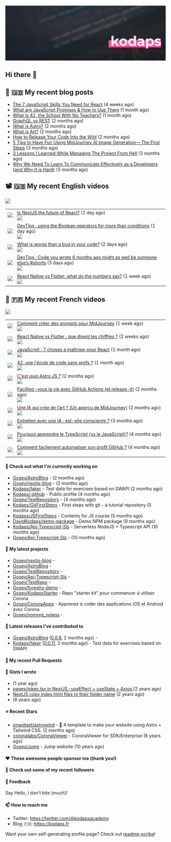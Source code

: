 ![This is an image](images/header.jpg)

## Hi there 👋


## 📜 🇬🇧 My recent blog posts

- [The 7 JavaScript Skills You Need for React](https://javascript.plainenglish.io/the-7-javascript-skills-you-need-for-react-9244169ca80a?source=rss-e68daed69805------2) (4 weeks ago)
- [What are JavaScript Promises &amp; How to Use Them](https://javascript.plainenglish.io/what-are-javascript-promises-how-to-use-them-84fdff5757b9?source=rss-e68daed69805------2) (1 month ago)
- [What is 42, the School With No Teachers?](https://levelup.gitconnected.com/what-is-42-the-school-with-no-teachers-7e4d0f9a80c1?source=rss-e68daed69805------2) (1 month ago)
- [GraphQL vs REST](https://levelup.gitconnected.com/graphql-vs-rest-e918d9e0e271?source=rss-e68daed69805------2) (2 months ago)
- [What is Astro?](https://javascript.plainenglish.io/what-is-astro-aa3369d5a7f4?source=rss-e68daed69805------2) (2 months ago)
- [What is Art?](https://gosev.medium.com/what-is-art-2dce12548091?source=rss-e68daed69805------2) (2 months ago)
- [How to Release Your Code Into the Wild](https://levelup.gitconnected.com/how-to-release-your-code-into-the-wild-dd144218cb9b?source=rss-e68daed69805------2) (2 months ago)
- [5 Tips to Have Fun Using MidJourney AI Image Generation — The First Steps](https://gosev.medium.com/5-tips-to-have-fun-using-midjourney-ai-image-generation-the-first-steps-81cf44a53931?source=rss-e68daed69805------2) (3 months ago)
- [3 Lessons I Learned While Managing The Project From Hell](https://medium.com/illumination/3-lessons-i-learned-while-managing-the-project-from-hell-e31196db2d5f?source=rss-e68daed69805------2) (3 months ago)
- [Why We Need To Learn To Communicate Effectively as a Developers (and Why It is Hard)](https://gosev.medium.com/why-we-need-to-learn-to-communicate-effectively-as-a-developers-and-why-it-is-hard-756871cd1b88?source=rss-e68daed69805------2) (3 months ago)

## 📽 🇬🇧 My recent English videos
<img src="https://img.shields.io/youtube/channel/subscribers/UC2DOovF-OjIQ6nHClUyLKKQ?style=for-the-badge"></img>
<table>

<tr>
<td><img src="https://img.youtube.com/vi/cdZV8Nd8PVY/default.jpg"></img></td>
<td>
<a href="https://www.youtube.com/watch?v=cdZV8Nd8PVY">Is NextJS the future of React?</a> (1 day ago) <br/>
<img src="https://img.shields.io/youtube/views/cdZV8Nd8PVY?style=flat-square"> </img> 
</td>
</tr>
<tr>
<td><img src="https://img.youtube.com/vi/EYqqFlmmQhg/default.jpg"></img></td>
<td>
<a href="https://www.youtube.com/watch?v=EYqqFlmmQhg">DevTips : using the Boolean operators for more than conditions</a> (1 day ago) <br/>
<img src="https://img.shields.io/youtube/views/EYqqFlmmQhg?style=flat-square"> </img> 
</td>
</tr>
<tr>
<td><img src="https://img.youtube.com/vi/JOPLphSb6uI/default.jpg"></img></td>
<td>
<a href="https://www.youtube.com/watch?v=JOPLphSb6uI">What is worse than a bug in your code?</a> (2 days ago) <br/>
<img src="https://img.shields.io/youtube/views/JOPLphSb6uI?style=flat-square"> </img> 
</td>
</tr>
<tr>
<td><img src="https://img.youtube.com/vi/r4i6ULOzNpA/default.jpg"></img></td>
<td>
<a href="https://www.youtube.com/watch?v=r4i6ULOzNpA">DevTips : Code you wrote 6 months ago might as well be someone else’s #shorts</a> (3 days ago) <br/>
<img src="https://img.shields.io/youtube/views/r4i6ULOzNpA?style=flat-square"> </img> 
</td>
</tr>
<tr>
<td><img src="https://img.youtube.com/vi/mMUFPn8Mxn4/default.jpg"></img></td>
<td>
<a href="https://www.youtube.com/watch?v=mMUFPn8Mxn4">React Native vs Flutter: what do the numbers say?</a> (1 week ago) <br/>
<img src="https://img.shields.io/youtube/views/mMUFPn8Mxn4?style=flat-square"> </img> 
</td>
</tr>
</table>

## 📜 🇫🇷 My recent French videos
<img src="https://img.shields.io/youtube/channel/subscribers/UCzdX32OIhpfrdxQRhN2s98w?style=for-the-badge"></img>
<table>

<tr>
<td><img src="https://img.youtube.com/vi/QRxm-v35HUU/default.jpg"></img></td>
<td>
<a href="https://www.youtube.com/watch?v=QRxm-v35HUU">Comment créer des prompts pour MidJourney</a> (1 week ago) <br/>
<img src="https://img.shields.io/youtube/views/QRxm-v35HUU?style=flat-square"> </img> 
</td>
</tr>
<tr>
<td><img src="https://img.youtube.com/vi/gd-ydj-B7GU/default.jpg"></img></td>
<td>
<a href="https://www.youtube.com/watch?v=gd-ydj-B7GU">React Native vs Flutter : que disent les chiffres ?</a> (2 weeks ago) <br/>
<img src="https://img.shields.io/youtube/views/gd-ydj-B7GU?style=flat-square"> </img> 
</td>
</tr>
<tr>
<td><img src="https://img.youtube.com/vi/HrrBtXKWtlg/default.jpg"></img></td>
<td>
<a href="https://www.youtube.com/watch?v=HrrBtXKWtlg">JavaScript : 7 choses à maîtriser pour React</a> (1 month ago) <br/>
<img src="https://img.shields.io/youtube/views/HrrBtXKWtlg?style=flat-square"> </img> 
</td>
</tr>
<tr>
<td><img src="https://img.youtube.com/vi/YTezImw4xKU/default.jpg"></img></td>
<td>
<a href="https://www.youtube.com/watch?v=YTezImw4xKU">42, une l&#39;école de code sans profs ?</a> (1 month ago) <br/>
<img src="https://img.shields.io/youtube/views/YTezImw4xKU?style=flat-square"> </img> 
</td>
</tr>
<tr>
<td><img src="https://img.youtube.com/vi/I4ckSYkS8MU/default.jpg"></img></td>
<td>
<a href="https://www.youtube.com/watch?v=I4ckSYkS8MU">C&#39;est quoi Astro JS ?</a> (2 months ago) <br/>
<img src="https://img.shields.io/youtube/views/I4ckSYkS8MU?style=flat-square"> </img> 
</td>
</tr>
<tr>
<td><img src="https://img.youtube.com/vi/TJIYao7_B6w/default.jpg"></img></td>
<td>
<a href="https://www.youtube.com/watch?v=TJIYao7_B6w">Facilitez-vous la vie avec GitHub Actions (et release-it)</a> (2 months ago) <br/>
<img src="https://img.shields.io/youtube/views/TJIYao7_B6w?style=flat-square"> </img> 
</td>
</tr>
<tr>
<td><img src="https://img.youtube.com/vi/Zl6hAdB2LVE/default.jpg"></img></td>
<td>
<a href="https://www.youtube.com/watch?v=Zl6hAdB2LVE">Une IA qui crée de l’art ? (Un aperçu de MidJourney)</a> (2 months ago) <br/>
<img src="https://img.shields.io/youtube/views/Zl6hAdB2LVE?style=flat-square"> </img> 
</td>
</tr>
<tr>
<td><img src="https://img.youtube.com/vi/A3lJWEyo088/default.jpg"></img></td>
<td>
<a href="https://www.youtube.com/watch?v=A3lJWEyo088">Entretien avec une IA : est-elle consciente ?</a> (3 months ago) <br/>
<img src="https://img.shields.io/youtube/views/A3lJWEyo088?style=flat-square"> </img> 
</td>
</tr>
<tr>
<td><img src="https://img.youtube.com/vi/gmWPWpVXoXU/default.jpg"></img></td>
<td>
<a href="https://www.youtube.com/watch?v=gmWPWpVXoXU">Pourquoi apprendre le TypeScript (vs le JavaScript)?</a> (4 months ago) <br/>
<img src="https://img.shields.io/youtube/views/gmWPWpVXoXU?style=flat-square"> </img> 
</td>
</tr>
<tr>
<td><img src="https://img.youtube.com/vi/plN1GwhiO9c/default.jpg"></img></td>
<td>
<a href="https://www.youtube.com/watch?v=plN1GwhiO9c">Comment facilement automatiser son profil GitHub ?</a> (4 months ago) <br/>
<img src="https://img.shields.io/youtube/views/plN1GwhiO9c?style=flat-square"> </img> 
</td>
</tr>
</table>

#### 👷 Check out what I'm currently working on

- [Gosev/AstroBlog](https://github.com/Gosev/AstroBlog) -  (2 months ago)
- [Gosev/nextjs-blog](https://github.com/Gosev/nextjs-blog) -  (2 months ago)
- [Kodaps/faker](https://github.com/Kodaps/faker) - Test data for exercises based on SWAPI (2 months ago)
- [Kodaps/.github](https://github.com/Kodaps/.github) - Public profile (4 months ago)
- [Gosev/TestRepository](https://github.com/Gosev/TestRepository) -  (4 months ago)
- [Kodaps/GitFirstSteps](https://github.com/Kodaps/GitFirstSteps) - First steps with git - a tutorial repository (5 months ago)
- [Kodaps/JSFirstSteps](https://github.com/Kodaps/JSFirstSteps) - Contents for JS course (5 months ago)
- [DavidKodaps/demo-package](https://github.com/DavidKodaps/demo-package) - Demo NPM package (9 months ago)
- [Kodaps/Api-Typescript-Sls](https://github.com/Kodaps/Api-Typescript-Sls) - Serverless NodeJS &#43; Typescript API  (10 months ago)
- [Gosev/Api-Typescript-Sls](https://github.com/Gosev/Api-Typescript-Sls) -  (10 months ago)

#### 🌱 My latest projects

- [Gosev/nextjs-blog](https://github.com/Gosev/nextjs-blog) - 
- [Gosev/AstroBlog](https://github.com/Gosev/AstroBlog) - 
- [Gosev/TestRepository](https://github.com/Gosev/TestRepository) - 
- [Gosev/Api-Typescript-Sls](https://github.com/Gosev/Api-Typescript-Sls) - 
- [Gosev/TestRepo](https://github.com/Gosev/TestRepo) - 
- [Gosev/forestry-demo](https://github.com/Gosev/forestry-demo) - 
- [Gosev/KodapsStarter](https://github.com/Gosev/KodapsStarter) - Repo &#34;starter kit&#34; pour commencer à utiliser Corona
- [Gosev/CoronaApps](https://github.com/Gosev/CoronaApps) - Apprenez à coder des applications iOS et Android avec Corona
- [Gosev/nomore_noless](https://github.com/Gosev/nomore_noless) - 


#### 🔭 Latest releases I've contributed to

- [Gosev/AstroBlog](https://github.com/Gosev/AstroBlog) ([0.0.8](https://github.com/Gosev/AstroBlog/releases/tag/0.0.8), 2 months ago) - 
- [Kodaps/faker](https://github.com/Kodaps/faker) ([0.0.11](https://github.com/Kodaps/faker/releases/tag/0.0.11), 2 months ago) - Test data for exercises based on SWAPI

#### 🔨 My recent Pull Requests



#### 📓 Gists I wrote

- [](https://gist.github.com/ce3defb6415b67ec03f48fa11fc158f0) (1 year ago)
- [pages/jokes.tsx in NextJS : useEffect &#43; useState &#43; Axios ](https://gist.github.com/fbd960d5a653bf0f527678f038d5bee1) (2 years ago)
- [NextJS copy index.html files to their folder name](https://gist.github.com/e04abeb6079273b3be54ee6496a0b309) (2 years ago)
- [](https://gist.github.com/a144834b9542ab523a10) (6 years ago)

#### ⭐ Recent Stars

- [onwidget/astrowind](https://github.com/onwidget/astrowind) - 🚀 A template to make your website using Astro &#43; Tailwind CSS. (2 months ago)
- [coronalabs/CoronaViewer](https://github.com/coronalabs/CoronaViewer) - CoronaViewer for SDK/Enterprise (8 years ago)
- [Gosev/Jump](https://github.com/Gosev/Jump) - Jump website (10 years ago)

#### ❤️ These awesome people sponsor me (thank you!)


#### 👯 Check out some of my recent followers


#### 💬 Feedback

Say Hello, I don't bite (much)!

#### 📫 How to reach me

- Twitter: https://twitter.com/@kodapsacademy
- Blog  🇫🇷: https://kodaps.fr

Want your own self-generating profile page? Check out [readme-scribe](https://github.com/muesli/readme-scribe)!
